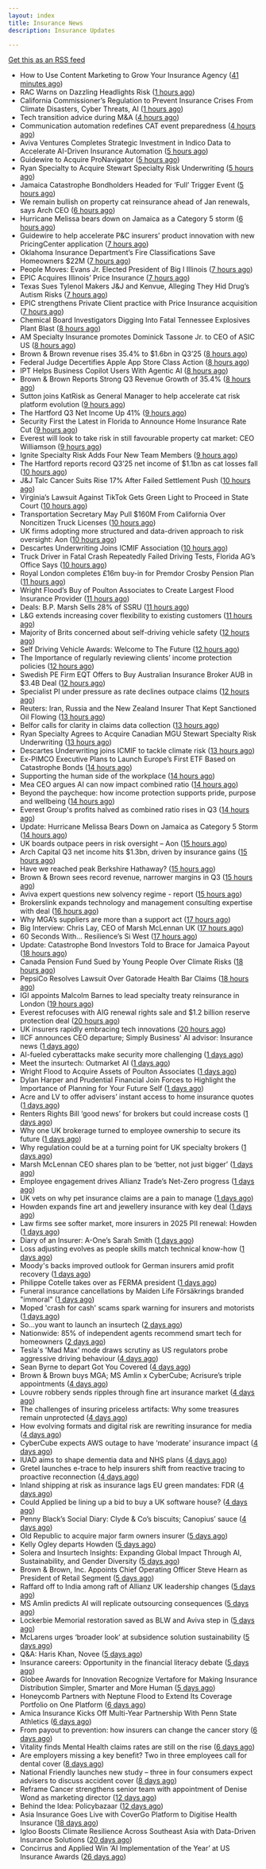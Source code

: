 ```yaml
---
layout: index
title: Insurance News
description: Insurance Updates

---
```


[Get this as an RSS feed](/insurance.rss)

<!-- news_marker starts -->
- How to Use Content Marketing to Grow Your Insurance Agency ([41 minutes ago](https://www.insurancejournal.com/blogs/ezlynx/2025/10/28/845477.htm))
- RAC Warns on Dazzling Headlights Risk ([1 hours ago](https://insurance-edge.net/2025/10/28/rac-warns-on-dazzling-headlights-risk/))
- California Commissioner’s Regulation to Prevent Insurance Crises From Climate Disasters, Cyber Threats, AI ([1 hours ago](https://www.insurancejournal.com/news/west/2025/10/28/845472.htm))
- Tech transition advice during M&A ([4 hours ago](https://www.dig-in.com/news/tech-transition-advice-during-m-a))
- Communication automation redefines CAT event preparedness ([4 hours ago](https://www.dig-in.com/opinion/communication-automation-redefines-cat-event-preparedness))
- Aviva Ventures Completes Strategic Investment in Indico Data to Accelerate AI-Driven Insurance Automation ([5 hours ago](https://www.insurtechinsights.com/aviva-ventures-completes-strategic-investment-in-indico-data-to-accelerate-ai-driven-insurance-automation/))
- Guidewire to Acquire ProNavigator ([5 hours ago](https://www.insurtechinsights.com/guidewire-to-acquire-pronavigator/))
- Ryan Specialty to Acquire Stewart Specialty Risk Underwriting ([5 hours ago](https://www.insurtechinsights.com/ryan-specialty-to-acquire-stewart-specialty-risk-underwriting/))
- Jamaica Catastrophe Bondholders Headed for ‘Full’ Trigger Event ([5 hours ago](https://www.insurancejournal.com/news/international/2025/10/28/845445.htm))
- We remain bullish on property cat reinsurance ahead of Jan renewals, says Arch CEO ([6 hours ago](https://www.reinsurancene.ws/we-remain-bullish-on-property-cat-reinsurance-ahead-of-jan-renewals-says-arch-ceo/))
- Hurricane Melissa bears down on Jamaica as a Category 5 storm ([6 hours ago](https://www.dig-in.com/articles/hurricane-melissa-bears-down-jamaica-a-category-5-storm))
- Guidewire to help accelerate P&C insurers’ product innovation with new PricingCenter application ([7 hours ago](https://www.reinsurancene.ws/guidewire-to-help-accelerate-pc-insurers-product-innovation-with-new-pricingcenter-application/))
- Oklahoma Insurance Department’s Fire Classifications Save Homeowners $22M ([7 hours ago](https://www.insurancejournal.com/news/southcentral/2025/10/28/845425.htm))
- People Moves: Evans Jr. Elected President of Big I Illinois ([7 hours ago](https://www.insurancejournal.com/news/midwest/2025/10/28/845418.htm))
- EPIC Acquires Illinois’ Price Insurance ([7 hours ago](https://www.insurancejournal.com/news/midwest/2025/10/28/845413.htm))
- Texas Sues Tylenol Makers J&J and Kenvue, Alleging They Hid Drug’s Autism Risks ([7 hours ago](https://www.insurancejournal.com/news/southcentral/2025/10/28/845406.htm))
- EPIC strengthens Private Client practice with Price Insurance acquisition ([7 hours ago](https://www.reinsurancene.ws/epic-strengthens-private-client-practice-with-price-insurance-acquisition/))
- Chemical Board Investigators Digging Into Fatal Tennessee Explosives Plant Blast ([8 hours ago](https://www.insurancejournal.com/news/southeast/2025/10/28/845390.htm))
- AM Specialty Insurance promotes Dominick Tassone Jr. to CEO of ASIC US ([8 hours ago](https://www.reinsurancene.ws/am-specialty-insurance-promotes-dominick-tassone-jr-to-ceo-of-asic-us/))
- Brown & Brown revenue rises 35.4% to $1.6bn in Q3’25 ([8 hours ago](https://www.reinsurancene.ws/brown-brown-revenue-rises-35-4-to-1-6bn-in-q325/))
- Federal Judge Decertifies Apple App Store Class Action ([8 hours ago](https://www.insurancejournal.com/news/national/2025/10/28/845385.htm))
- IPT Helps Business Copilot Users With Agentic AI ([8 hours ago](https://insurance-edge.net/2025/10/28/ipt-helps-business-copilot-users-with-agentic-ai/))
- Brown & Brown Reports Strong Q3 Revenue Growth of 35.4% ([8 hours ago](https://www.insurancejournal.com/news/national/2025/10/28/845378.htm))
- Sutton joins KatRisk as General Manager to help accelerate cat risk platform evolution ([9 hours ago](https://www.reinsurancene.ws/sutton-joins-katrisk-as-general-manager-to-help-accelerate-cat-risk-platform-evolution/))
- The Hartford Q3 Net Income Up 41% ([9 hours ago](https://www.insurancejournal.com/news/national/2025/10/28/845370.htm))
- Security First the Latest in Florida to Announce Home Insurance Rate Cut ([9 hours ago](https://www.insurancejournal.com/news/southeast/2025/10/28/845372.htm))
- Everest will look to take risk in still favourable property cat market: CEO Williamson ([9 hours ago](https://www.reinsurancene.ws/everest-will-look-to-take-risk-in-still-favourable-property-cat-market-ceo-williamson/))
- Ignite Specialty Risk Adds Four New Team Members ([9 hours ago](https://insurance-edge.net/2025/10/28/ignite-specialty-risk-adds-four-new-team-members/))
- The Hartford reports record Q3’25 net income of $1.1bn as cat losses fall ([10 hours ago](https://www.reinsurancene.ws/the-hartford-reports-record-q325-net-income-of-1-1-bn-as-cat-losses-fall/))
- J&J Talc Cancer Suits Rise 17% After Failed Settlement Push ([10 hours ago](https://www.insurancejournal.com/news/national/2025/10/28/845357.htm))
- Virginia’s Lawsuit Against TikTok Gets Green Light to Proceed in State Court ([10 hours ago](https://www.insurancejournal.com/news/east/2025/10/28/845348.htm))
- Transportation Secretary May Pull $160M From California Over Noncitizen Truck Licenses ([10 hours ago](https://www.insurancejournal.com/news/west/2025/10/28/845364.htm))
- UK firms adopting more structured and data-driven approach to risk oversight: Aon ([10 hours ago](https://www.reinsurancene.ws/uk-firms-adopting-more-structured-and-data-driven-approach-to-risk-oversight-aon/))
- Descartes Underwriting Joins ICMIF Association ([10 hours ago](https://insurance-edge.net/2025/10/28/descartes-underwriting-joins-icmif-association/))
- Truck Driver in Fatal Crash Repeatedly Failed Driving Tests, Florida AG’s Office Says ([10 hours ago](https://www.insurancejournal.com/news/southeast/2025/10/28/845347.htm))
- Royal London completes £16m buy-in for Premdor Crosby Pension Plan ([11 hours ago](https://www.reinsurancene.ws/royal-london-completes-16m-buy-in-for-premdor-crosby-pension-plan/))
- Wright Flood’s Buy of Poulton Associates to Create Largest Flood Insurance Provider ([11 hours ago](https://www.insurancejournal.com/news/national/2025/10/28/845341.htm))
- Deals: B.P. Marsh Sells 28% of SSRU ([11 hours ago](https://insurance-edge.net/2025/10/28/deals-b-p-marsh-sells-28-of-ssru/))
- L&G extends increasing cover flexibility to existing customers ([11 hours ago](https://ifamagazine.com/lg-extends-increasing-cover-flexibility-to-existing-customers/))
- Majority of Brits concerned about self-driving vehicle safety ([12 hours ago](https://www.postonline.co.uk/news/7959285/majority-of-brits-concerned-about-self-driving-vehicle-safety))
- Self Driving Vehicle Awards: Welcome to The Future ([12 hours ago](https://insurance-edge.net/2025/10/28/self-driving-vehicle-awards-welcome-to-the-future/))
- The Importance of regularly reviewing clients’ income protection policies ([12 hours ago](https://ifamagazine.com/the-importance-of-regularly-reviewing-clients-income-protection-policies/))
- Swedish PE Firm EQT Offers to Buy Australian Insurance Broker AUB in $3.4B Deal ([12 hours ago](https://www.insurancejournal.com/news/international/2025/10/28/845334.htm))
- Specialist PI under pressure as rate declines outpace claims ([12 hours ago](https://www.insurancebusinessmag.com/uk/news/professional-liability/specialist-pi-under-pressure-as-rate-declines-outpace-claims-554537.aspx))
- Reuters: Iran, Russia and the New Zealand Insurer That Kept Sanctioned Oil Flowing ([13 hours ago](https://www.insurancejournal.com/news/international/2025/10/28/845329.htm))
- Belfor calls for clarity in claims data collection ([13 hours ago](https://www.postonline.co.uk/claims/7959280/belfor-calls-for-clarity-in-claims-data-collection))
- Ryan Specialty Agrees to Acquire Canadian MGU Stewart Specialty Risk Underwriting ([13 hours ago](https://www.insurancejournal.com/news/international/2025/10/28/845326.htm))
- Descartes Underwriting joins ICMIF to tackle climate risk ([13 hours ago](https://www.insurancebusinessmag.com/uk/news/breaking-news/descartes-underwriting-joins-icmif-to-tackle-climate-risk-554533.aspx))
- Ex-PIMCO Executive Plans to Launch Europe’s First ETF Based on Catastrophe Bonds ([14 hours ago](https://www.insurancejournal.com/news/international/2025/10/28/845322.htm))
- Supporting the human side of the workplace ([14 hours ago](https://www.dig-in.com/opinion/supporting-the-human-side-of-the-workplace))
- Mea CEO argues AI can now impact combined ratio ([14 hours ago](https://www.postonline.co.uk/technology/7959284/mea-ceo-argues-ai-can-now-impact-combined-ratio))
- Beyond the paycheque: how income protection supports pride, purpose and wellbeing ([14 hours ago](https://ifamagazine.com/protecting-what-makes-you-proud/))
- Everest Group's profits halved as combined ratio rises in Q3 ([14 hours ago](https://www.insurancebusinessmag.com/uk/news/breaking-news/everest-groups-profits-halved-as-combined-ratio-rises-in-q3-554517.aspx))
- Update: Hurricane Melissa Bears Down on Jamaica as Category 5 Storm ([14 hours ago](https://www.insurancejournal.com/news/international/2025/10/28/845316.htm))
- UK boards outpace peers in risk oversight – Aon ([15 hours ago](https://www.insurancebusinessmag.com/uk/news/breaking-news/uk-boards-outpace-peers-in-risk-oversight--aon-554515.aspx))
- Arch Capital Q3 net income hits $1.3bn, driven by insurance gains ([15 hours ago](https://www.insurancebusinessmag.com/uk/news/breaking-news/arch-capital-q3-net-income-hits-1-3bn-driven-by-insurance-gains-554506.aspx))
- Have we reached peak Berkshire Hathaway? ([15 hours ago](https://www.insurancebusinessmag.com/uk/news/breaking-news/have-we-reached-peak-berkshire-hathaway-554499.aspx))
- Brown & Brown sees record revenue, narrower margins in Q3 ([15 hours ago](https://www.insurancebusinessmag.com/uk/news/breaking-news/brown-and-brown-sees-record-revenue-narrower-margins-in-q3-554496.aspx))
- Aviva expert questions new solvency regime - report ([15 hours ago](https://www.insurancebusinessmag.com/uk/news/breaking-news/aviva-expert-questions-new-solvency-regime--report-554494.aspx))
- Brokerslink expands technology and management consulting expertise with deal ([16 hours ago](https://www.insurancebusinessmag.com/uk/news/breaking-news/brokerslink-expands-technology-and-management-consulting-expertise-with-deal-554490.aspx))
- Why MGA’s suppliers are more than a support act ([17 hours ago](https://www.postonline.co.uk/commercial/7959247/why-mgas-suppliers-are-more-than-a-support-act))
- Big Interview: Chris Lay, CEO of Marsh McLennan UK ([17 hours ago](https://www.postonline.co.uk/broker/7959104/big-interview-chris-lay-ceo-of-marsh-mclennan-uk))
- 60 Seconds With... Resilience’s Si West ([17 hours ago](https://www.postonline.co.uk/technology/7958188/60-seconds-with-resiliences-si-west))
- Update: Catastrophe Bond Investors Told to Brace for Jamaica Payout ([18 hours ago](https://www.insurancejournal.com/news/international/2025/10/28/845252.htm))
- Canada Pension Fund Sued by Young People Over Climate Risks ([18 hours ago](https://www.insurancejournal.com/news/international/2025/10/28/845248.htm))
- PepsiCo Resolves Lawsuit Over Gatorade Health Bar Claims ([18 hours ago](https://www.insurancejournal.com/news/national/2025/10/28/845295.htm))
- IGI appoints Malcolm Barnes to lead specialty treaty reinsurance in London ([19 hours ago](https://www.insurancebusinessmag.com/uk/news/breaking-news/igi-appoints-malcolm-barnes-to-lead-specialty-treaty-reinsurance-in-london-554468.aspx))
- Everest refocuses with AIG renewal rights sale and $1.2 billion reserve protection deal ([20 hours ago](https://www.insurancebusinessmag.com/uk/news/breaking-news/everest-refocuses-with-aig-renewal-rights-sale-and-1-2-billion-reserve-protection-deal-554524.aspx))
- UK insurers rapidly embracing tech innovations ([20 hours ago](https://www.insurancebusinessmag.com/uk/news/technology/uk-insurers-rapidly-embracing-tech-innovations-554465.aspx))
- IICF announces CEO departure; Simply Business' AI advisor: Insurance news ([1 days ago](https://www.dig-in.com/news/iicf-ceo-departure-simply-business-ai-advisor-insurance-news))
- AI-fueled cyberattacks make security more challenging ([1 days ago](https://www.dig-in.com/news/ai-fueled-cyberattacks-make-security-more-challenging))
- Meet the insurtech: Outmarket AI ([1 days ago](https://www.dig-in.com/news/meet-the-insurtech-outmarket-ai))
- Wright Flood to Acquire Assets of Poulton Associates ([1 days ago](https://www.insurtechinsights.com/wright-flood-to-acquire-assets-of-poulton-associates/))
- Dylan Harper and Prudential Financial Join Forces to Highlight the Importance of Planning for Your Future Self ([1 days ago](https://www.insurtechinsights.com/dylan-harper-and-prudential-financial-join-forces-to-highlight-the-importance-of-planning-for-your-future-self/))
- Acre and LV to offer advisers’ instant access to home insurance quotes ([1 days ago](https://ifamagazine.com/acre-and-lv-to-offer-advisers-instant-access-to-home-insurance-quotes/))
- Renters Rights Bill ‘good news’ for brokers but could increase costs ([1 days ago](https://www.postonline.co.uk/broker/7959282/renters-rights-bill-%E2%80%98good-news%E2%80%99-for-brokers-but-could-increase-costs))
- Why one UK brokerage turned to employee ownership to secure its future ([1 days ago](https://www.insurancebusinessmag.com/uk/news/breaking-news/why-one-uk-brokerage-turned-to-employee-ownership-to-secure-its-future-554401.aspx))
- Why regulation could be at a turning point for UK specialty brokers ([1 days ago](https://www.insurancebusinessmag.com/uk/news/breaking-news/why-regulation-could-be-at-a-turning-point-for-uk-specialty-brokers-554397.aspx))
- Marsh McLennan CEO shares plan to be ‘better, not just bigger’ ([1 days ago](https://www.postonline.co.uk/news/7959106/marsh-mclennan-ceo-shares-plan-to-be-%E2%80%98better-not-just-bigger%E2%80%99))
- Employee engagement drives Allianz Trade’s Net-Zero progress ([1 days ago](https://www.postonline.co.uk/news/7959245/employee-engagement-drives-allianz-trade%E2%80%99s-net-zero-progress))
- UK vets on why pet insurance claims are a pain to manage ([1 days ago](https://www.insurancebusinessmag.com/uk/news/breaking-news/uk-vets-on-why-pet-insurance-claims-are-a-pain-to-manage-554377.aspx))
- Howden expands fine art and jewellery insurance with key deal ([1 days ago](https://www.insurancebusinessmag.com/uk/news/mergers-acquisitions/howden-expands-fine-art-and-jewellery-insurance-with-key-deal-554374.aspx))
- Law firms see softer market, more insurers in 2025 PII renewal: Howden ([1 days ago](https://www.insurancebusinessmag.com/uk/news/professional-liability/law-firms-see-softer-market-more-insurers-in-2025-pii-renewal-howden-554373.aspx))
- Diary of an Insurer: A-One’s Sarah Smith ([1 days ago](https://www.postonline.co.uk/broker/7958939/diary-of-an-insurer-a-one%E2%80%99s-sarah-smith))
- Loss adjusting evolves as people skills match technical know-how ([1 days ago](https://www.postonline.co.uk/claims/7959144/loss-adjusting-evolves-as-people-skills-match-technical-know-how))
- Moody's backs improved outlook for German insurers amid profit recovery ([1 days ago](https://www.insurancebusinessmag.com/uk/news/breaking-news/moodys-backs-improved-outlook-for-german-insurers-amid-profit-recovery-554334.aspx))
- Philippe Cotelle takes over as FERMA president ([1 days ago](https://www.insurancebusinessmag.com/uk/news/breaking-news/philippe-cotelle-takes-over-as-ferma-president-554332.aspx))
- Funeral insurance cancellations by Maiden Life Försäkrings branded "immoral" ([1 days ago](https://www.insurancebusinessmag.com/uk/news/breaking-news/funeral-insurance-cancellations-by-maiden-life-forsakrings-branded-immoral-554331.aspx))
- Moped 'crash for cash' scams spark warning for insurers and motorists ([1 days ago](https://www.insurancebusinessmag.com/uk/news/breaking-news/moped-crash-for-cash-scams-spark-warning-for-insurers-and-motorists-554330.aspx))
- So…you want to launch an insurtech ([2 days ago](https://www.dig-in.com/news/keys-to-launching-an-insurtech))
- Nationwide: 85% of independent agents recommend smart tech for homeowners ([2 days ago](https://www.dig-in.com/news/most-independent-agents-recommend-smart-home-tech))
- Tesla's 'Mad Max' mode draws scrutiny as US regulators probe aggressive driving behaviour ([4 days ago](https://www.insurancebusinessmag.com/uk/news/breaking-news/teslas-mad-max-mode-draws-scrutiny-as-us-regulators-probe-aggressive-driving-behaviour-554352.aspx))
- Sean Byrne to depart Got You Covered ([4 days ago](https://www.postonline.co.uk/people/7959273/sean-byrne-to-depart-got-you-covered))
- Brown & Brown buys MGA; MS Amlin x CyberCube; Acrisure’s triple appointments ([4 days ago](https://www.postonline.co.uk/news/7959255/brown-brown-buys-mga-ms-amlin-x-cybercube-acrisure%E2%80%99s-triple-appointments))
- Louvre robbery sends ripples through fine art insurance market ([4 days ago](https://www.postonline.co.uk/news/7959272/louvre-robbery-sends-ripples-through-fine-art-insurance-market))
- The challenges of insuring priceless artifacts: Why some treasures remain unprotected ([4 days ago](https://www.insurancebusinessmag.com/uk/news/breaking-news/the-challenges-of-insuring-priceless-artifacts-why-some-treasures-remain-unprotected-554203.aspx))
- How evolving formats and digital risk are rewriting insurance for media ([4 days ago](https://www.insurancebusinessmag.com/uk/news/breaking-news/how-evolving-formats-and-digital-risk-are-rewriting-insurance-for-media-554201.aspx))
- CyberCube expects AWS outage to have ‘moderate’ insurance impact ([4 days ago](https://www.postonline.co.uk/commercial/7959270/cybercube-expects-aws-outage-to-have-%E2%80%98moderate%E2%80%99-insurance-impact))
- IUAD aims to shape dementia data and NHS plans ([4 days ago](https://www.postonline.co.uk/people/7959113/iuad-aims-to-shape-dementia-data-and-nhs-plans))
- Gretel launches e-trace to help insurers shift from reactive tracing to proactive reconnection ([4 days ago](https://ifamagazine.com/gretel-launches-e-trace-to-help-insurers-shift-from-reactive-tracing-to-proactive-customer-reconnection/))
- Inland shipping at risk as insurance lags EU green mandates: FDR ([4 days ago](https://www.insurancebusinessmag.com/uk/news/marine/inland-shipping-at-risk-as-insurance-lags-eu-green-mandates-fdr-554183.aspx))
- Could Applied be lining up a bid to buy a UK software house? ([4 days ago](https://www.postonline.co.uk/technology/7959222/could-applied-be-lining-up-a-bid-to-buy-a-uk-software-house))
- Penny Black’s Social Diary: Clyde & Co’s biscuits; Canopius’ sauce ([4 days ago](https://www.postonline.co.uk/people/7959068/penny-black%E2%80%99s-social-diary-clyde-co%E2%80%99s-biscuits-canopius%E2%80%99-sauce))
- Old Republic to acquire major farm owners insurer ([5 days ago](https://www.dig-in.com/news/old-republic-to-acquire-everett-cash-mutual))
- Kelly Ogley departs Howden ([5 days ago](https://www.postonline.co.uk/broker/7959269/kelly-ogley-departs-howden))
- Solera and Insurtech Insights: Expanding Global Impact Through AI, Sustainability, and Gender Diversity ([5 days ago](https://www.insurtechinsights.com/solera-and-insurtech-insights-expanding-global-impact-through-ai-sustainability-and-gender-diversity/))
- Brown & Brown, Inc. Appoints Chief Operating Officer Steve Hearn as President of Retail Segment ([5 days ago](https://www.insurtechinsights.com/brown-brown-inc-appoints-chief-operating-officer-steve-hearn-as-president-of-retail-segment/))
- Raffard off to India among raft of Allianz UK leadership changes ([5 days ago](https://www.postonline.co.uk/news/7959266/raffard-off-to-india-among-raft-of-allianz-uk-leadership-changes))
- MS Amlin predicts AI will replicate outsourcing consequences ([5 days ago](https://www.postonline.co.uk/technology/7959262/ms-amlin-predicts-ai-will-replicate-outsourcing-consequences))
- Lockerbie Memorial restoration saved as BLW and Aviva step in ([5 days ago](https://www.postonline.co.uk/broker/7959263/lockerbie-memorial-restoration-saved-as-blw-and-aviva-step-in))
- McLarens urges ‘broader look’ at subsidence solution sustainability ([5 days ago](https://www.postonline.co.uk/claims/7959239/mclarens-urges-%E2%80%98broader-look%E2%80%99-at-subsidence-solution-sustainability))
- Q&A: Haris Khan, Novee ([5 days ago](https://www.postonline.co.uk/technology/7958878/qa-haris-khan-novee))
- Insurance careers: Opportunity in the financial literacy debate ([5 days ago](https://www.postonline.co.uk/people/7959118/insurance-careers-opportunity-in-the-financial-literacy-debate))
- Globee Awards for Innovation Recognize Vertafore for Making Insurance Distribution Simpler, Smarter and More Human ([5 days ago](https://www.insurtechinsights.com/globee-awards-for-innovation-recognize-vertafore-for-making-insurance-distribution-simpler-smarter-and-more-human/))
- Honeycomb Partners with Neptune Flood to Extend Its Coverage Portfolio on One Platform ([6 days ago](https://www.insurtechinsights.com/honeycomb-partners-with-neptune-flood-to-extend-its-coverage-portfolio-on-one-platform/))
- Amica Insurance Kicks Off Multi-Year Partnership With Penn State Athletics ([6 days ago](https://www.insurtechinsights.com/amica-insurance-kicks-off-multi-year-partnership-with-penn-state-athletics/))
- From payout to prevention: how insurers can change the cancer story ([6 days ago](https://ifamagazine.com/from-payout-to-prevention-how-insurers-can-change-the-cancer-story/))
- Vitality finds Mental Health claims rates are still on the rise ([6 days ago](https://ifamagazine.com/vitality-finds-mental-health-claims-rates-are-still-on-the-rise/))
- Are employers missing a key benefit? Two in three employees call for dental cover ([8 days ago](https://ifamagazine.com/are-employers-missing-a-key-benefit-two-in-three-employees-call-for-dental-cover/))
- National Friendly launches new study – three in four consumers expect advisers to discuss accident cover ([8 days ago](https://ifamagazine.com/national-friendly-launches-new-study-three-in-four-consumers-expect-advisers-to-discuss-accident-cover/))
- Reframe Cancer strengthens senior team with appointment of Denise Wond as marketing director ([12 days ago](https://ifamagazine.com/reframe-cancer-strengthens-senior-team-with-appointment-of-denise-wond-as-marketing-director/))
- Behind the Idea: Policybazaar ([12 days ago](https://thefintechtimes.com/behind-the-idea-policybazaar/))
- Asia Insurance Goes Live with CoverGo Platform to Digitise Health Insurance ([18 days ago](https://thefintechtimes.com/asia-insurance-goes-live-with-covergo-platform-to-digitise-health-insurance/))
- Igloo Boosts Climate Resilience Across Southeast Asia with Data-Driven Insurance Solutions ([20 days ago](https://thefintechtimes.com/igloo-boosts-climate-resilience-across-southeast-asia-with-data-driven-insurance-solutions/))
- Concirrus and Applied Win ‘AI Implementation of the Year’ at US Insurance Awards ([26 days ago](https://thefintechtimes.com/concirrus-ai-cuts-aviation-underwriting-time-from-36-hours-to-minutes-for-applied-aviation/))

<!-- news_marker ends -->